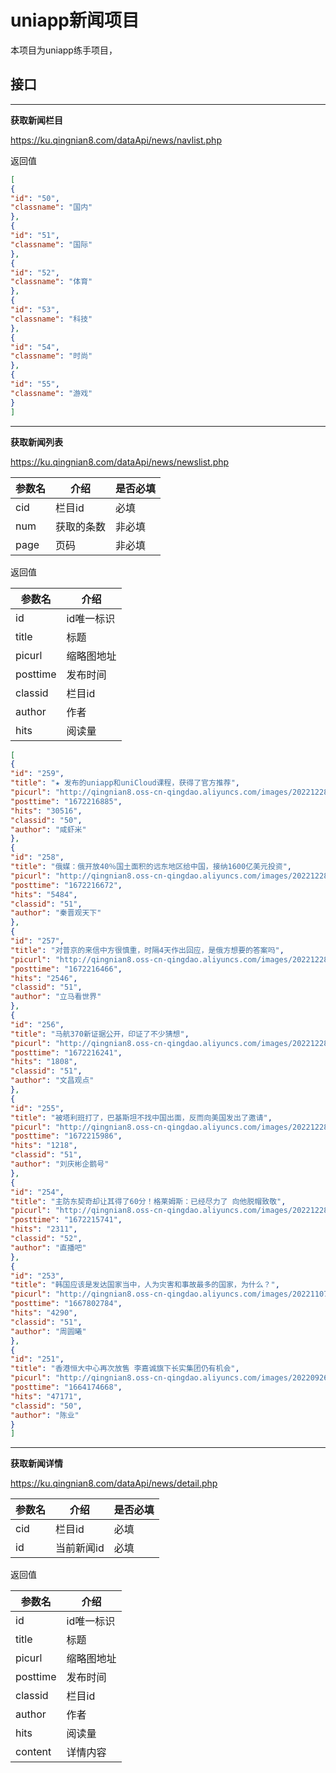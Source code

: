 # uniapp新闻项目

本项目为uniapp练手项目，



## 接口

------

**获取新闻栏目**

https://ku.qingnian8.com/dataApi/news/navlist.php

返回值

```json
[
{
"id": "50",
"classname": "国内"
},
{
"id": "51",
"classname": "国际"
},
{
"id": "52",
"classname": "体育"
},
{
"id": "53",
"classname": "科技"
},
{
"id": "54",
"classname": "时尚"
},
{
"id": "55",
"classname": "游戏"
}
]
```



------

**获取新闻列表**

https://ku.qingnian8.com/dataApi/news/newslist.php

| **参数名** | **介绍**   | **是否必填** |
| ---------- | ---------- | ------------ |
| cid        | 栏目id     | 必填         |
| num        | 获取的条数 | 非必填       |
| page       | 页码       | 非必填       |

返回值

| **参数名** | **介绍**   |
| ---------- | ---------- |
| id         | id唯一标识 |
| title      | 标题       |
| picurl     | 缩略图地址 |
| posttime   | 发布时间   |
| classid    | 栏目id     |
| author     | 作者       |
| hits       | 阅读量     |

```json
[
{
"id": "259",
"title": "★ 发布的uniapp和uniCloud课程，获得了官方推荐",
"picurl": "http://qingnian8.oss-cn-qingdao.aliyuncs.com/images/20221228/1672226615.jpg",
"posttime": "1672216885",
"hits": "30516",
"classid": "50",
"author": "咸虾米"
},
{
"id": "258",
"title": "俄媒：俄开放40％国土面积的远东地区给中国，接纳1600亿美元投资",
"picurl": "http://qingnian8.oss-cn-qingdao.aliyuncs.com/images/20221228/1672218892.jpg",
"posttime": "1672216672",
"hits": "5484",
"classid": "51",
"author": "秦晋观天下"
},
{
"id": "257",
"title": "对普京的来信中方很慎重，时隔4天作出回应，是俄方想要的答案吗",
"picurl": "http://qingnian8.oss-cn-qingdao.aliyuncs.com/images/20221228/1672223415.jpg",
"posttime": "1672216466",
"hits": "2546",
"classid": "51",
"author": "立马看世界"
},
{
"id": "256",
"title": "马航370新证据公开，印证了不少猜想",
"picurl": "http://qingnian8.oss-cn-qingdao.aliyuncs.com/images/20221228/1672226068.jpg",
"posttime": "1672216241",
"hits": "1808",
"classid": "51",
"author": "文昌观点"
},
{
"id": "255",
"title": "被塔利班打了，巴基斯坦不找中国出面，反而向美国发出了邀请",
"picurl": "http://qingnian8.oss-cn-qingdao.aliyuncs.com/images/20221228/1672223819.jpg",
"posttime": "1672215986",
"hits": "1218",
"classid": "51",
"author": "刘庆彬企鹅号"
},
{
"id": "254",
"title": "主防东契奇却让其得了60分！格莱姆斯：已经尽力了 向他脱帽致敬",
"picurl": "http://qingnian8.oss-cn-qingdao.aliyuncs.com/images/20221228/1672223036.jpg",
"posttime": "1672215741",
"hits": "2311",
"classid": "52",
"author": "直播吧"
},
{
"id": "253",
"title": "韩国应该是发达国家当中，人为灾害和事故最多的国家，为什么？",
"picurl": "http://qingnian8.oss-cn-qingdao.aliyuncs.com/images/20221107/1667809220.jpg",
"posttime": "1667802784",
"hits": "4290",
"classid": "51",
"author": "周圆曦"
},
{
"id": "251",
"title": "香港恒大中心再次放售 李嘉诚旗下长实集团仍有机会",
"picurl": "http://qingnian8.oss-cn-qingdao.aliyuncs.com/images/20220926/1664178169.jpg",
"posttime": "1664174668",
"hits": "47171",
"classid": "50",
"author": "陈业"
}
]
```



------

**获取新闻详情**

https://ku.qingnian8.com/dataApi/news/detail.php

| **参数名** | **介绍**   | **是否必填** |
| ---------- | ---------- | ------------ |
| cid        | 栏目id     | 必填         |
| id         | 当前新闻id | 必填         |

返回值

| **参数名** | **介绍**   |
| ---------- | ---------- |
| id         | id唯一标识 |
| title      | 标题       |
| picurl     | 缩略图地址 |
| posttime   | 发布时间   |
| classid    | 栏目id     |
| author     | 作者       |
| hits       | 阅读量     |
| content    | 详情内容   |